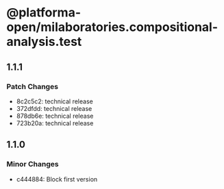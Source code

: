 # @platforma-open/milaboratories.compositional-analysis.test

## 1.1.1

### Patch Changes

- 8c2c5c2: technical release
- 372dfdd: technical release
- 878db6e: technical release
- 723b20a: technical release

## 1.1.0

### Minor Changes

- c444884: Block first version

